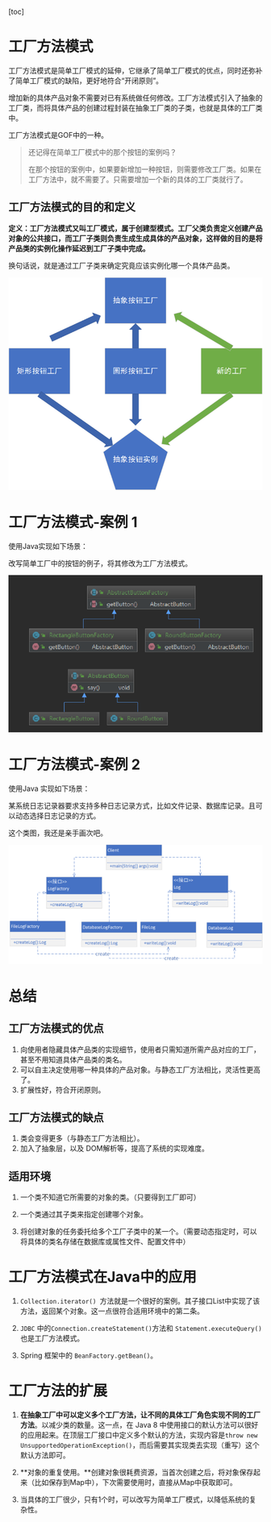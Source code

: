 [toc]

# 工厂方法模式

工厂方法模式是简单工厂模式的延伸，它继承了简单工厂模式的优点，同时还弥补了简单工厂模式的缺陷，更好地符合“开闭原则”。

增加新的具体产品对象不需要对已有系统做任何修改。工厂方法模式引入了抽象的工厂类，而将具体产品的创建过程封装在抽象工厂类的子类，也就是具体的工厂类中。

工厂方法模式是GOF中的一种。

> 还记得在简单工厂模式中的那个按钮的案例吗？
>
> 在那个按钮的案例中，如果要新增加一种按钮，则需要修改工厂类。如果在工厂方法中，就不需要了。只需要增加一个新的具体的工厂类就行了。

## 工厂方法模式的目的和定义

**定义：工厂方法模式又叫工厂模式，属于创建型模式。工厂父类负责定义创建产品对象的公共接口，而工厂子类则负责生成生成具体的产品对象，这样做的目的是将产品类的实例化操作延迟到工厂子类中完成。**

换句话说，就是通过工厂子类来确定究竟应该实例化哪一个具体产品类。

![](20200427.png)

# 工厂方法模式-案例 1

使用Java实现如下场景：

改写简单工厂中的按钮的例子，将其修改为工厂方法模式。

![](20200427202120.png)

# 工厂方法模式-案例 2

使用Java 实现如下场景：

某系统日志记录器要求支持多种日志记录方式，比如文件记录、数据库记录。且可以动态选择日志记录的方式。

这个类图，我还是亲手画次吧。

![](log_factory.png)

# 总结

## 工厂方法模式的优点

1. 向使用者隐藏具体产品类的实现细节，使用者只需知道所需产品对应的工厂，甚至不用知道具体产品类的类名。
2. 可以自主决定使用哪一种具体的产品对象。与静态工厂方法相比，灵活性更高了。
3. 扩展性好，符合开闭原则。

## 工厂方法模式的缺点

1. 类会变得更多（与静态工厂方法相比）。
2. 加入了抽象层，以及 DOM解析等，提高了系统的实现难度。

## 适用环境

1. 一个类不知道它所需要的对象的类。（只要得到工厂即可）

2. 一个类通过其子类来指定创建哪个对象。
3. 将创建对象的任务委托给多个工厂子类中的某一个。（需要动态指定时，可以将具体的类名存储在数据库或属性文件、配置文件中）

# 工厂方法模式在Java中的应用

1. `Collection.iterator() `方法就是一个很好的案例。其子接口List中实现了该方法，返回某个对象。这一点很符合适用环境中的第二条。

2. `JDBC` 中的`Connection.createStatement()`方法和 `Statement.executeQuery()`也是工厂方法模式。

3. Spring 框架中的 `BeanFactory.getBean()`。

# 工厂方法的扩展

1. **在抽象工厂中可以定义多个工厂方法，让不同的具体工厂角色实现不同的工厂方法**。以减少类的数量。这一点，在 Java 8 中使用接口的默认方法可以很好的应用起来。在顶层工厂接口中定义多个默认的方法，实现内容是`throw new UnsupportedOperationException()`，而后需要其实现类去实现（重写）这个默认方法即可。
2. **对象的重复使用。**创建对象很耗费资源，当首次创建之后，将对象保存起来（比如保存到Map中），下次需要使用时，直接从Map中获取即可。

3. 当具体的工厂很少，只有1个时，可以改写为简单工厂模式，以降低系统的复杂性。


